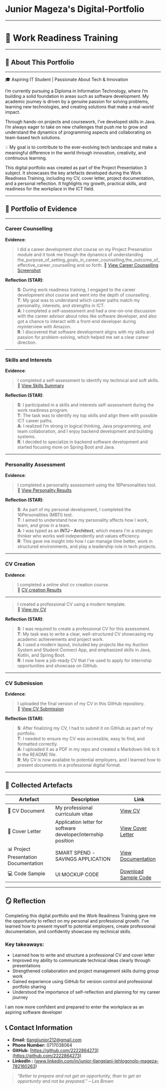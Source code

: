 # Junior Mageza's Digital-Portfolio

---

# 💼 Work Readiness Training 


---



## 📌 About This Portfolio
---



🎓 Aspiring IT Student | Passionate About Tech & Innovation

I’m currently pursuing a Diploma in Information Technology, where I’m building a solid foundation in areas such as software development. My academic journey is driven by a genuine passion for solving problems, learning new technologies, and creating solutions that make a real-world impact.

Through hands-on projects and coursework, I’ve developed skills in Java. I’m always eager to take on new challenges that push me to grow and understand the dynamics of programming aspects and collaborating on team-based tech solutions.

💡 My goal is to contribute to the ever-evolving tech landscape and make a meaningful difference in the world through innovation, creativity, and continuous learning.

This digital portfolio was created as part of the Project Presentation 3 subject. 
It showcases the key artefacts developed during the Work Readiness Training, including
my CV, cover letter, project documentation, and a personal reflection. It highlights my 
growth, practical skills, and readiness for the workplace in the ICT field.

---


## 📁 Portfolio of Evidence
---

### Career Counselling  
**Evidence**:  
> I did a career development shot course on my Project Presenation module and it took me though the dynamics of understanding the_purpose_of_setting_goals_in_career_counselling,the_outcome_of_effective_career_counselling and so forth.
> 📎 [View Career Counselling Screenshot](https://github.com/2222864273/Digital-Portfolio-PRP/blob/main/Career%20Dev.png )

**Reflection (STAR)**:
> **S**: During work readiness training, I engaged to the career development shot course and went into the depth of counselling .  
> **T**: My goal was to understand which career paths match my personality, interests, and strengths in ICT.  
> **A**: I completed a self-assessment and had a one-on-one discussion with the career advisor about roles like software developer, and also got a chance to interact with a front-end developer during myinterview with Amazon.  
> **R**: I discovered that software development aligns with my skills and passion for problem-solving, which helped me set a clear career direction.

---

### Skills and Interests  
**Evidence**:  
> I completed a self-assessment to identify my technical and soft skills.  
> 📎 [View Skills Summary](https://github.com/2222864273/Digital-Portfolio-PRP/blob/main/Skills%20and%20Interests.png)

**Reflection (STAR)**:
> **S**: I participated in a skills and interests self-assessment during the work readiness program.  
> **T**: The task was to identify my top skills and align them with possible ICT career paths.  
> **A**: I realized I’m strong in logical thinking, Java programming, and team collaboration, and I enjoy backend development and building systems.  
> **R**: I decided to specialize in backend software development and started focusing more on Spring Boot and Java.

---

### Personality Assessment  
**Evidence**:  
> I completed a personality assessment using the 16Personalities tool.  
> 📎 [View Personality Results](https://github.com/2222864273/Digital-Portfolio-PRP/blob/main/Personality%20Assessment.png)

**Reflection (STAR)**:
> **S**: As part of my personal development, I completed the 16Personalities (MBTI) test.  
> **T**: I aimed to understand how my personality affects how I work, learn, and grow in a team.  
> **A**: I was typed as an **INTJ – Architect**, which means I'm a strategic thinker who works well independently and values efficiency.  
> **R**: This gave me insight into how I can manage time better, work in structured environments, and play a leadership role in tech projects.

---

### CV Creation  
**Evidence**:  
> I completed a online shot cv creation course.   
> 📎 [CV creation Results](https://github.com/2222864273/Digital-Portfolio-PRP/blob/main/CV%20creation.png )
---
> I created a professional CV using a modern template.  
> 📎 [View my CV](https://github.com/2222864273/Digital-Portfolio-PRP/blob/main/Junior%20Mageza%20CV.pdf)


**Reflection (STAR)**:
> **S**: I was required to create a professional CV for this assessment.  
> **T**: My task was to write a clear, well-structured CV showcasing my academic achievements and project work.  
> **A**: I used a modern layout, included key projects like my Auction System and Student Connect App, and emphasized skills in Java, Kotlin, and Spring Boot.  
> **R**: I now have a job-ready CV that I’ve used to apply for internship opportunities and showcase on GitHub.

---

### CV Submission  
**Evidence**:  
> I uploaded the final version of my CV in this GitHub repository.  
> 📎 [View CV Submission](https://github.com/2222864273/Digital-Portfolio-PRP/blob/main/CV%20submission.png )

**Reflection (STAR)**:
> **S**: After finalizing my CV, I had to submit it on GitHub as part of my portfolio.  
> **T**: I needed to ensure my CV was accessible, easy to find, and formatted correctly.  
> **A**: I uploaded it as a PDF in my repo and created a Markdown link to it in the README file.  
> **R**: My CV is now available to potential employers, and I learned how to present documents in a professional digital format.

---




## 📂 Collected Artefacts

| Artefact | Description | Link |
|---------|-------------|------|
| 📄 CV Document | My professional curriculum vitae | [View CV](https://github.com/2222864273/Digital-Portfolio-PRP/blob/main/JUNIOR_MAGEZA_CV.pdf) |
| 💌 Cover Letter | Application letter for software developer/internship position | [View Cover Letter](https://github.com/2222864273/Digital-Portfolio-PRP/blob/main/Junior%20Mageza_COVER%20LETTER.pdf)|
| 📊 Project Presentation Documentation | SMART SPEND -SAVINGS APPLICATION  |[View Documentation](https://github.com/2222864273/Digital-Portfolio-PRP/blob/main/Mageza_J_BrandGuide_V1%20(2).pdf.pdf) |
| 💻 Code Sample |UI MOCKUP CODE  | [Download Sample Code](https://github.com/2222864273/Digital-Portfolio-PRP/blob/main/Smart%20money%20spend%20mocku.zip)  |

---



## 🪞 Reflection

Completing this digital portfolio and the Work Readiness Training gave me the opportunity to reflect 
on my personal and professional growth. I’ve learned how to present myself to potential employers, 
create professional documentation, and confidently showcase my technical skills.





### Key takeaways:

- Learned how to write and structure a professional CV and cover letter
- Improved my ability to communicate technical ideas clearly through presentations
- Strengthened collaboration and project management skills during group work
- Gained experience using GitHub for version control and professional portfolio sharing
- Understood the importance of self-reflection and planning for my career journey

I am now more confident and prepared to enter the workplace as an aspiring software developer




## 📞 Contact Information

  
- **Email:** tlangijunior212@gmail.com
-  **Phone Number:** 0717038064
- **GitHub:** [https://github.com/2222864273](https://github.com/2222864273)
-  **LinkedIn :** (www.linkedin.com/in/junior-tlangelani-lehlogonolo-mageza-782160263)




> *“Better to prepare and not get an opportunity, than to get an opportunity and not be prepared.” – Les Brown*
